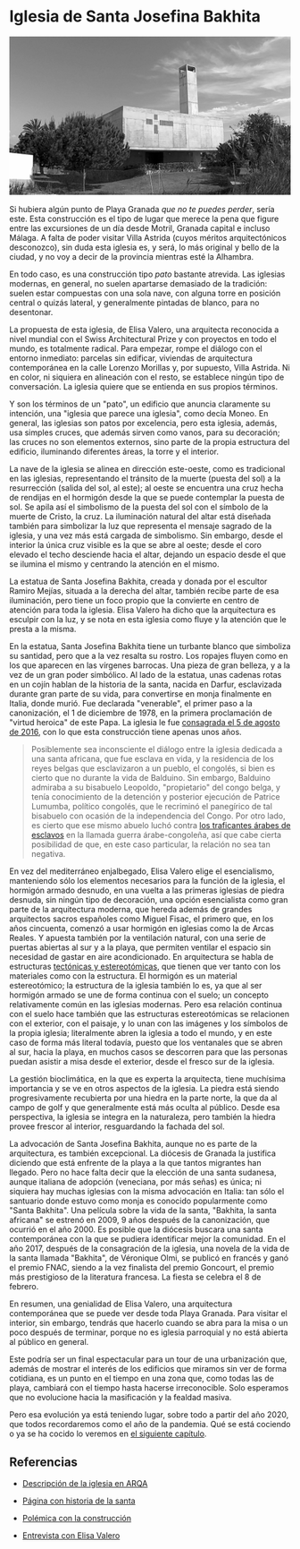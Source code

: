 # Iglesia de Santa Josefina Bakhita

![Iglesia de Santa Josefina Bakhita desde la parcela](img/santa-josefina-bakhita.jpg)

Si hubiera algún punto de Playa Granada *que no te puedes perder*,
sería este. Esta construcción es el tipo de lugar que merece la pena
que figure entre las excursiones de un día desde Motril, Granada
capital e incluso Málaga. A falta de poder visitar Villa Astrida
(cuyos méritos arquitectónicos desconozco), sin duda esta iglesia es,
y será, lo más original y bello de la ciudad, y no voy a decir de la
provincia mientras esté la Alhambra.

En todo caso, es una construcción tipo *pato* bastante atrevida. Las
iglesias modernas, en general, no suelen apartarse demasiado de la
tradición: suelen estar compuestas con una sola nave, con alguna torre
en posición central o quizás lateral, y generalmente pintadas de
blanco, para no desentonar.

La propuesta de esta iglesia, de Elisa Valero, una arquitecta
reconocida a nivel mundial con el Swiss Architectural Prize y con
proyectos en todo el mundo, es totalmente radical. Para empezar, rompe
el diálogo con el entorno inmediato: parcelas sin edificar, viviendas
de arquitectura contemporánea en la calle Lorenzo Morillas y, por
supuesto, Villa Astrida. Ni en color, ni siquiera en alineación con el
resto, se establece ningún tipo de conversación. La iglesia quiere que
se entienda en sus propios términos.

Y son los términos de un "pato", un edificio que anuncia claramente su
intención, una "iglesia que parece una iglesia", como decía Moneo. En
general, las iglesias son patos por excelencia, pero esta iglesia,
además, usa simples cruces, que además sirven como vanos, para su
decoración; las cruces no son elementos externos, sino parte de la
propia estructura del edificio, iluminando diferentes áreas, la torre
y el interior.

La nave de la iglesia se alinea en dirección este-oeste, como es
tradicional en las iglesias, representando el tránsito de la muerte
(puesta del sol) a la resurrección (salida del sol, al este); al oeste
se encuentra una cruz hecha de rendijas en el hormigón desde la que se
puede contemplar la puesta de sol. Se apila así el simbolismo de la
puesta del sol con el símbolo de la muerte de Cristo, la cruz. La
iluminación natural del altar está diseñada también para simbolizar la
luz que representa el mensaje sagrado de la iglesia, y una vez más
está cargada de simbolismo. Sin embargo, desde el interior la única
cruz visible es la que se abre al oeste; desde el coro elevado el
techo desciende hacia el altar, dejando un espacio desde el que se
ilumina el mismo y centrando la atención en el mismo.

La estatua de Santa Josefina Bakhita, creada y donada por el escultor
Ramiro Mejías, situada a la derecha del altar, también recibe parte de
esa iluminación, pero tiene un foco propio que la convierte en centro
de atención para toda la iglesia. Elisa Valero ha dicho que la
arquitectura es esculpir con la luz, y se nota en esta iglesia como
fluye y la atención que le presta a la misma.

En la estatua, Santa Josefina Bakhita tiene un turbante blanco que
simboliza su santidad, pero que a la vez resalta su rostro. Los
ropajes fluyen como en los que aparecen en las vírgenes barrocas. Una
pieza de gran belleza, y a la vez de un gran poder simbólico.  Al lado
de la estatua, unas cadenas rotas en un cojín hablan de la historia de
la santa, nacida en Darfur, esclavizada durante gran parte de su vida,
para convertirse en monja finalmente en Italia, donde murió. Fue
declarada "venerable", el primer paso a la canonización, el 1 de
diciembre de 1978, en la primera proclamación de "virtud heroica" de
este Papa.  La iglesia le fue [consagrada el 5 de agosto de
2016](https://www.archidiocesisgranada.es/index.php/noticias/la-iglesia-en-playa-granada-celebra-la-bendicion-de-la-escultura-de-santa-josefina-bakhita),
con lo que esta construcción tiene apenas unos años.

> Posiblemente sea inconsciente el diálogo entre la iglesia dedicada a
> una santa africana, que fue esclava en vida, y la residencia de los
> reyes belgas que esclavizaron a un pueblo, el congolés, si bien es
> cierto que no durante la vida de Balduino. Sin embargo, Balduino
> admiraba a su bisabuelo Leopoldo, "propietario" del congo belga, y
> tenía conocimiento de la detención y posterior ejecución de Patrice
> Lumumba, político congolés, que le recriminó el panegírico de tal
> bisabuelo con ocasión de la independencia del Congo. Por otro lado,
> es cierto que ese mismo abuelo luchó
> contra
> [los traficantes árabes de esclavos](https://es.wikipedia.org/wiki/Guerra_%C3%A1rabe_del_Congo) en
> la llamada guerra árabe-congoleña, así que cabe cierta posibilidad
> de que, en este caso particular, la relación no sea tan negativa.

En vez del mediterráneo enjalbegado, Elisa Valero elige el
esencialismo, manteniendo sólo los elementos necesarios para la
función de la iglesia, el hormigón armado desnudo, en una vuelta a las
primeras iglesias de piedra desnuda, sin ningún tipo de decoración,
una opción esencialista como gran parte de la arquitectura moderna,
que hereda además de grandes arquitectos sacros españoles como Miguel
Fisac, el primero que, en los años cincuenta, comenzó a usar hormigón
en iglesias como la de Arcas Reales. Y apuesta también por la
ventilación natural, con una serie de puertas abiertas al sur y a la
playa, que permiten ventilar el espacio sin necesidad de gastar en
aire acondicionado. En arquitectura se habla de estructuras
[tectónicas y
estereotómicas](https://www.uic.mx/tectonico-estereotomico-materia-estructura/),
que tienen que ver tanto con los materiales como con la estructura. El
hormigón es un material estereotómico; la estructura de la iglesia
también lo es, ya que al ser hormigón armado se une de forma continua
con el suelo; un concepto relativamente común en las iglesias
modernas. Pero esa relación continua con el suelo hace también que las
estructuras estereotómicas se relacionen con el exterior, con el
paisaje, y lo unan con las imágenes y los símbolos de la propia
iglesia; literalmente abren la iglesia a todo el mundo, y en este caso
de forma más literal todavía, puesto que los ventanales que se abren
al sur, hacia la playa, en muchos casos se descorren para que las
personas puedan asistir a misa desde el exterior, desde el fresco sur
de la iglesia.

La gestión bioclimática, en la que es experta la arquitecta, tiene
muchísima importancia y se ve en otros aspectos de la iglesia. La
piedra está siendo progresivamente recubierta por una hiedra en la
parte norte, la que da al campo de golf y que generalmente está más
oculta al público. Desde esa perspectiva, la iglesia se integra en la
naturaleza, pero también la hiedra provee frescor al interior,
resguardando la fachada del sol.

La advocación de Santa Josefina Bakhita, aunque no es parte de la
arquitectura, es también excepcional. La diócesis de Granada la
justifica diciendo que está enfrente de la playa a la que tantos
migrantes han llegado. Pero no hace falta decir que la elección de una
santa sudanesa, aunque italiana de adopción (veneciana, por más señas)
es única; ni siquiera hay muchas iglesias con la misma advocación en
Italia: tan sólo el santuario donde estuvo como monja es conocido
popularmente como "Santa Bakhita". Una película sobre la vida de la
santa, "Bakhita, la santa africana" se estrenó en 2009, 9 años después
de la canonización, que ocurrió en el año 2000. Es posible que la
diócesis buscara una santa contemporánea con la que se pudiera
identificar mejor la comunidad. En el año 2017, después de la
consagración de la iglesia, una novela de la vida de la santa llamada
"Bakhita", de Véronique Olmi, se publicó en francés y ganó el premio
FNAC, siendo a la vez finalista del premio Goncourt, el premio más
prestigioso de la literatura francesa. La fiesta se celebra el 8 de
febrero.

En resumen, una genialidad de Elisa Valero, una arquitectura
contemporánea que se puede ver desde toda Playa Granada. Para visitar
el interior, sin embargo, tendrás que hacerlo cuando se abra para la
misa o un poco después de terminar, porque no es iglesia parroquial y
no está abierta al público en general.

Este podría ser un final espectacular para un tour de una urbanización
que, además de mostrar el interés de los edificios que miramos sin ver
de forma cotidiana, es un punto en el tiempo en una zona que, como
todas las de playa, cambiará con el tiempo hasta hacerse
irreconocible. Solo esperamos que no evolucione hacia la masificación
y la fealdad masiva.

Pero esa evolución ya está teniendo lugar, sobre todo a partir del año
2020, que todos recordaremos como el año de la pandemia. Qué se está
cociendo o ya se ha cocido lo veremos en [el siguiente
capítulo](tras-la-pandemia.md).

## Referencias

* [Descripción de la iglesia en ARQA](https://arqa.com/arquitectura/iglesia-en-playa-granada.html)

*  [Página con historia de la santa](https://es.wikipedia.org/wiki/Josefina_Bakhita)

* [Polémica con la construcción](https://www.granadahoy.com/granada/construccion-iglesia-verde-Playa-Granada_0_988101701.html)

* [Entrevista con Elisa Valero](https://www.granadahoy.com/granada/templo-Playa-Granada-vuelta-origenes_0_1062493866.html)
